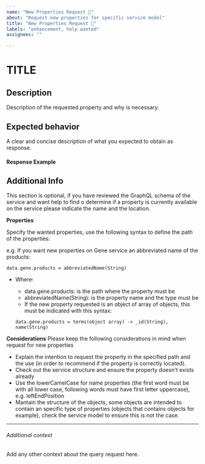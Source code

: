 ```yaml
---
name: "New Properties Request 🔧"
about: "Request new properties for specific service model"
title: "New Properties Request 🔧"
labels: "enhancement, help wanted"
assignees: ""

---
```


# TITLE

## Description

Description of the requested property and why is necessary.

## Expected behavior

A clear and concise description of what you expected to obtain as response. 

#### Response Example

<!-- Add an example of expected json response -->



## Additional Info

This section is optional, if you have reviewed the GraphQL schema of the service and want help to find o determine if a property is currently available on the service please indicate the name and the location.

**Properties**

Specify the wanted properties, use the following syntax to define the path of the properties:

e.g. If you want new properties on Gene service an abbreviated name of the products:

    data.gene.products = abbreviatedName(String)

- Where:
    - data.gene.products: is the path where the property must be
    - abbreviatedName(String): is the property name and the type must be
    - If the new property requested is an object of array of objects, this must be indicated with this syntax:

    ```    
    data.gene.products = terms(object array) -> _id(String), name(String)
    ```

**Considerations**
Please keep the following considerations in mind when request for new properties

- Explain the intention to request the property in the specified path and the use (in order to recommend if the property is correctly located).
- Check out the service structure and ensure the property doesn't exists already
- Use the lowerCamelCase for name properties (the first word must be with all lower case, following words must have first letter uppercase), e.g. leftEndPosition
- Mantain the structure of the objects, some objects are intended to contain an specific type of properties (objects that contains objects for example), check the service model to ensure this is not the case.

---

###### Additional context

Add any other context about the query request here.
